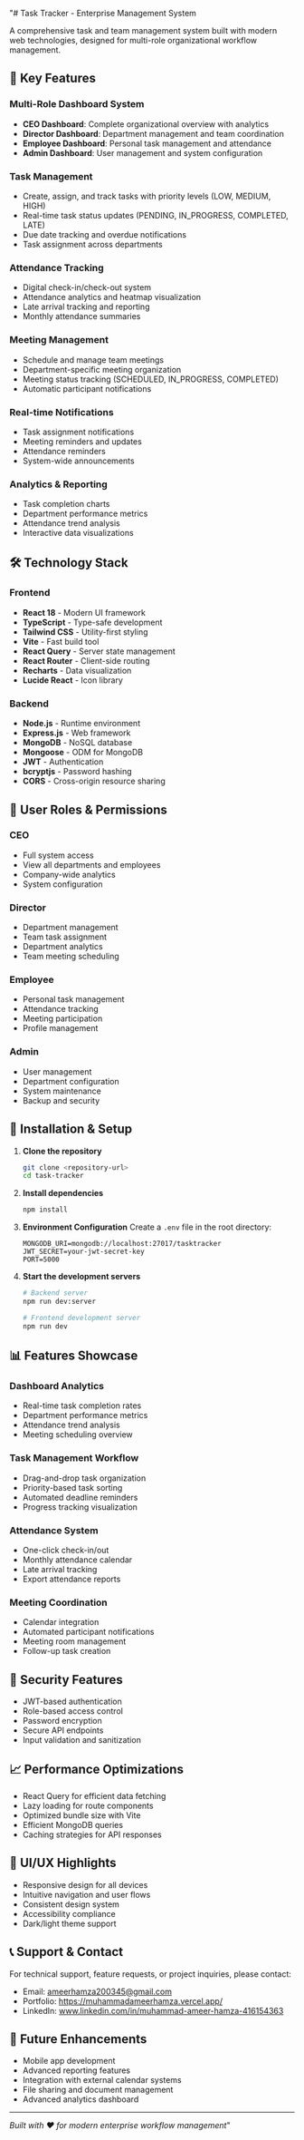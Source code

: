"# Task Tracker - Enterprise Management System

A comprehensive task and team management system built with modern web technologies, designed for multi-role organizational workflow management.

## 🚀 Key Features

### Multi-Role Dashboard System
- **CEO Dashboard**: Complete organizational overview with analytics
- **Director Dashboard**: Department management and team coordination
- **Employee Dashboard**: Personal task management and attendance
- **Admin Dashboard**: User management and system configuration

### Task Management
- Create, assign, and track tasks with priority levels (LOW, MEDIUM, HIGH)
- Real-time task status updates (PENDING, IN_PROGRESS, COMPLETED, LATE)
- Due date tracking and overdue notifications
- Task assignment across departments

### Attendance Tracking
- Digital check-in/check-out system
- Attendance analytics and heatmap visualization
- Late arrival tracking and reporting
- Monthly attendance summaries

### Meeting Management
- Schedule and manage team meetings
- Department-specific meeting organization
- Meeting status tracking (SCHEDULED, IN_PROGRESS, COMPLETED)
- Automatic participant notifications

### Real-time Notifications
- Task assignment notifications
- Meeting reminders and updates
- Attendance reminders
- System-wide announcements

### Analytics & Reporting
- Task completion charts
- Department performance metrics
- Attendance trend analysis
- Interactive data visualizations

## 🛠️ Technology Stack

### Frontend
- **React 18** - Modern UI framework
- **TypeScript** - Type-safe development
- **Tailwind CSS** - Utility-first styling
- **Vite** - Fast build tool
- **React Query** - Server state management
- **React Router** - Client-side routing
- **Recharts** - Data visualization
- **Lucide React** - Icon library

### Backend
- **Node.js** - Runtime environment
- **Express.js** - Web framework
- **MongoDB** - NoSQL database
- **Mongoose** - ODM for MongoDB
- **JWT** - Authentication
- **bcryptjs** - Password hashing
- **CORS** - Cross-origin resource sharing

## 📱 User Roles & Permissions

### CEO
- Full system access
- View all departments and employees
- Company-wide analytics
- System configuration

### Director
- Department management
- Team task assignment
- Department analytics
- Team meeting scheduling

### Employee
- Personal task management
- Attendance tracking
- Meeting participation
- Profile management

### Admin
- User management
- Department configuration
- System maintenance
- Backup and security

## 🔧 Installation & Setup

1. **Clone the repository**
   ```bash
   git clone <repository-url>
   cd task-tracker
   ```

2. **Install dependencies**
   ```bash
   npm install
   ```

3. **Environment Configuration**
   Create a `.env` file in the root directory:
   ```
   MONGODB_URI=mongodb://localhost:27017/tasktracker
   JWT_SECRET=your-jwt-secret-key
   PORT=5000
   ```

4. **Start the development servers**
   ```bash
   # Backend server
   npm run dev:server
   
   # Frontend development server
   npm run dev
   ```

## 📊 Features Showcase

### Dashboard Analytics
- Real-time task completion rates
- Department performance metrics
- Attendance trend analysis
- Meeting scheduling overview

### Task Management Workflow
- Drag-and-drop task organization
- Priority-based task sorting
- Automated deadline reminders
- Progress tracking visualization

### Attendance System
- One-click check-in/out
- Monthly attendance calendar
- Late arrival tracking
- Export attendance reports

### Meeting Coordination
- Calendar integration
- Automated participant notifications
- Meeting room management
- Follow-up task creation

## 🔐 Security Features

- JWT-based authentication
- Role-based access control
- Password encryption
- Secure API endpoints
- Input validation and sanitization

## 📈 Performance Optimizations

- React Query for efficient data fetching
- Lazy loading for route components
- Optimized bundle size with Vite
- Efficient MongoDB queries
- Caching strategies for API responses

## 🎨 UI/UX Highlights

- Responsive design for all devices
- Intuitive navigation and user flows
- Consistent design system
- Accessibility compliance
- Dark/light theme support

## 📞 Support & Contact

For technical support, feature requests, or project inquiries, please contact:
- Email: ameerhamza200345@gmail.com
- Portfolio: https://muhammadameerhamza.vercel.app/
- LinkedIn: www.linkedin.com/in/muhammad-ameer-hamza-416154363

## 🔄 Future Enhancements

- Mobile app development
- Advanced reporting features
- Integration with external calendar systems
- File sharing and document management
- Advanced analytics dashboard

---

*Built with ❤️ for modern enterprise workflow management*" 
